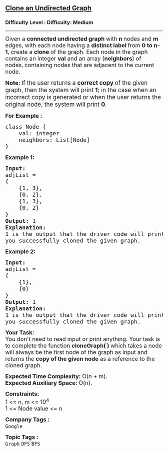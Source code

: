 <h2><a href="https://www.geeksforgeeks.org/problems/clone-graph/1?page=4&category=Graph&sortBy=submissions">Clone an Undirected Graph</a></h2><h3>Difficulty Level : Difficulty: Medium</h3><hr><div class="problems_problem_content__Xm_eO"><p><span style="font-size: 18px;">Given a <strong>connected undirected graph&nbsp;</strong>with <strong>n </strong>nodes and <strong>m</strong> edges, with each node having a <strong>distinct label </strong>from <strong>0 to n-1</strong>, create a <strong>clone </strong>of the graph. Each node in the graph contains an integer <strong>val</strong> and an array (</span><strong style="font-size: 18px;">neighbors</strong><span style="font-size: 18px;">) of nodes,</span><strong style="font-size: 18px;">&nbsp;</strong><span style="font-size: 18px;">containing nodes that are adjacent to the current node</span><span style="font-size: 18px;">.</span></p>
<p><strong style="font-size: 18px;">Note:&nbsp;</strong><span style="font-size: 14pt;">If the user returns a <strong>correct copy </strong>of the given graph, then the system will print <strong>1</strong>; in the case when an incorrect copy is generated or when the user returns the original node, the system will print <strong>0</strong>.</span></p>
<p><span style="font-size: 18px;"><strong>For Example :&nbsp; &nbsp;&nbsp;</strong></span></p>
<pre><span style="font-size: 18px;">class Node {
    val: integer
    neighbors: List[Node]
}</span></pre>
<p><span style="font-size: 18px;"><strong>Example 1:</strong></span></p>
<pre><span style="font-size: 18px;"><strong>Input:
</strong>adjList = <br>{<br>    {1, 3},<br>    {0, 2},<br>    {1, 3},<br>    {0, 2}<br>}
<strong>Output: </strong>1
<strong>Explanation:<br></strong>1 is the output that the driver code will print in case <br>you successfully cloned the given graph.</span></pre>
<p><span style="font-size: 18px;"><strong>Example 2:</strong></span></p>
<pre><span style="font-size: 18px;"><strong>Input:
</strong>adjList = <br>{<br>    {1},<br>    {0}<br>}
<strong>Output: </strong>1
<strong>Explanation: <br></strong>1 is the output that the driver code will print in case<br>you successfully cloned the given graph.</span></pre>
<p><span style="font-size: 18px;"><strong>Your Task:</strong><br>You don't need to read input or print anything. Your task is to complete the function <strong>cloneGraph( )&nbsp;</strong>which takes a&nbsp;node will always be the first node of the graph</span><span style="font-size: 18px;"> as input and returns the&nbsp;<strong>copy of the given node</strong>&nbsp;as a reference to the cloned graph.</span></p>
<p><span style="font-size: 18px;"><strong>Expected Time Complexity:&nbsp;</strong>O(n + m).<br><strong>Expected Auxiliary Space:&nbsp;</strong>O(n).</span></p>
<p><span style="font-size: 18px;"><strong>Constraints:</strong><br>1 &lt;= n, m &lt;= 10<sup>4</sup><br>1 &lt;= Node value &lt;= n</span></p></div><p><span style=font-size:18px><strong>Company Tags : </strong><br><code>Google</code>&nbsp;<br><p><span style=font-size:18px><strong>Topic Tags : </strong><br><code>Graph</code>&nbsp;<code>DFS</code>&nbsp;<code>BFS</code>&nbsp;